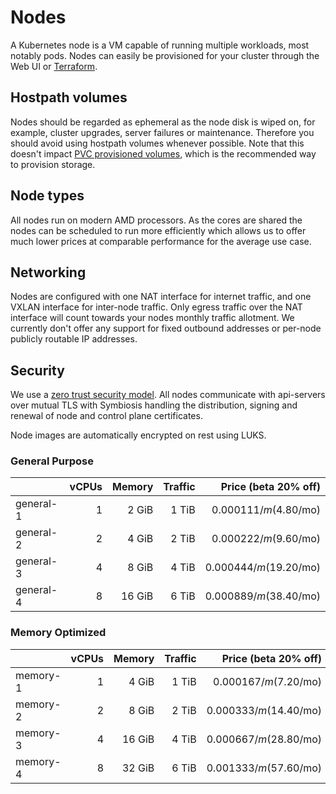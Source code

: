 # Nodes

A Kubernetes node is a VM capable of running multiple workloads, most notably pods. Nodes can easily be provisioned for your cluster through the Web UI or [Terraform](/guides/terraform).

## Hostpath volumes

Nodes should be regarded as ephemeral as the node disk is wiped on, for example, cluster upgrades, server failures or maintenance. Therefore you should avoid using hostpath volumes whenever possible. Note that this doesn't impact [PVC provisioned volumes](/guides/volumes), which is the recommended way to provision storage.

## Node types

All nodes run on modern AMD processors. As the cores are shared the nodes can be scheduled to run more efficiently which allows us to offer much lower prices at comparable performance for the average use case.

## Networking

Nodes are configured with one NAT interface for internet traffic, and one VXLAN interface for inter-node traffic. Only egress traffic over the NAT interface will count towards your nodes monthly traffic allotment. We currently don't offer any support for fixed outbound addresses or per-node publicly routable IP addresses.

## Security

We use a [zero trust security model](https://en.wikipedia.org/wiki/Zero_trust_security_model). All nodes communicate with api-servers over mutual TLS with Symbiosis handling the distribution, signing and renewal of node and control plane certificates.

Node images are automatically encrypted on rest using LUKS.

### General Purpose

|           | vCPUs | Memory | Traffic | Price (beta 20% off)    |
| -         | -:    | -:     | -:      | -:                      |
| general-1 | 1     | 2 GiB  | 1 TiB   | $0.000111/m ($4.80/mo)  |
| general-2 | 2     | 4 GiB  | 2 TiB   | $0.000222/m ($9.60/mo)  |
| general-3 | 4     | 8 GiB  | 4 TiB   | $0.000444/m ($19.20/mo) |
| general-4 | 8     | 16 GiB | 6 TiB   | $0.000889/m ($38.40/mo) |

### Memory Optimized

|          | vCPUs | Memory | Traffic | Price (beta 20% off)    |
| -        | -:    | -:     | -:      | -:                      |
| memory-1 | 1     | 4 GiB  | 1 TiB   | $0.000167/m ($7.20/mo)  |
| memory-2 | 2     | 8 GiB  | 2 TiB   | $0.000333/m ($14.40/mo) |
| memory-3 | 4     | 16 GiB | 4 TiB   | $0.000667/m ($28.80/mo) |
| memory-4 | 8     | 32 GiB | 6 TiB   | $0.001333/m ($57.60/mo) |
